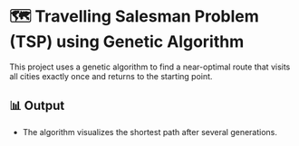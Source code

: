 # 🗺️ Travelling Salesman Problem (TSP) using Genetic Algorithm

This project uses a genetic algorithm to find a near-optimal route that visits all cities exactly once and returns to the starting point.

## 📊 Output
- The algorithm visualizes the shortest path after several generations.
